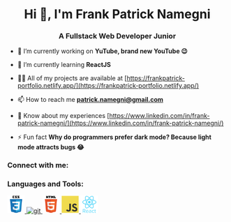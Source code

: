 <h1 align="center">Hi 👋, I'm Frank Patrick Namegni</h1>
<h3 align="center">A Fullstack Web Developer Junior</h3>

- 🔭 I’m currently working on **YuTube, brand new YouTube 😉**

- 🌱 I’m currently learning **ReactJS**

- 👨‍💻 All of my projects are available at [https://frankpatrick-portfolio.netlify.app/](https://frankpatrick-portfolio.netlify.app/)

- 📫 How to reach me **patrick.namegni@gmail.com**

- 📄 Know about my experiences [https://www.linkedin.com/in/frank-patrick-namegni/](https://www.linkedin.com/in/frank-patrick-namegni/)

- ⚡ Fun fact **Why do programmers prefer dark mode? Because light mode attracts bugs 😂**

<h3 align="left">Connect with me:</h3>
<p align="left">
</p>

<h3 align="left">Languages and Tools:</h3>
<p align="left"> <a href="https://www.w3schools.com/css/" target="_blank" rel="noreferrer"> <img src="https://raw.githubusercontent.com/devicons/devicon/master/icons/css3/css3-original-wordmark.svg" alt="css3" width="40" height="40"/> </a> <a href="https://git-scm.com/" target="_blank" rel="noreferrer"> <img src="https://www.vectorlogo.zone/logos/git-scm/git-scm-icon.svg" alt="git" width="40" height="40"/> </a> <a href="https://www.w3.org/html/" target="_blank" rel="noreferrer"> <img src="https://raw.githubusercontent.com/devicons/devicon/master/icons/html5/html5-original-wordmark.svg" alt="html5" width="40" height="40"/> </a> <a href="https://developer.mozilla.org/en-US/docs/Web/JavaScript" target="_blank" rel="noreferrer"> <img src="https://raw.githubusercontent.com/devicons/devicon/master/icons/javascript/javascript-original.svg" alt="javascript" width="40" height="40"/> </a> <a href="https://reactjs.org/" target="_blank" rel="noreferrer"> <img src="https://raw.githubusercontent.com/devicons/devicon/master/icons/react/react-original-wordmark.svg" alt="react" width="40" height="40"/> </a> </p>

